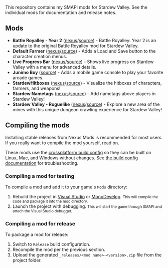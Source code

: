 This repository contains my SMAPI mods for Stardew Valley. See the individual mods for documentation and release notes.

## Mods

* **Battle Royalley - Year 2** ([nexus](https://www.nexusmods.com/stardewvalley/mods/9891)/[source](https://github.com/tylergibbs2/StardewValleyMods/tree/master/BattleRoyale)) - Battle Royalley: Year 2 is an update to the original Battle Royalley mod for Stardew Valley.
* **Default Farmer** ([nexus](https://www.nexusmods.com/stardewvalley/mods/12421)/[source](https://github.com/tylergibbs2/StardewValleyMods/tree/master/DefaultFarmer)) - Adds a Load and Save button to the character creation menus.
* **Live Progress Bar** ([nexus](https://www.nexusmods.com/stardewvalley/mods/7330)/[source](https://github.com/tylergibbs2/StardewValleyMods/tree/master/LiveProgressBar)) - Shows live progress on Stardew Valley with a menu for advanced details.
* **Junimo Boy** ([source](https://github.com/tylergibbs2/StardewValleyMods/tree/master/JunimoBoy)) - Adds a mobile game console to play your favorite arcade games.
* **StardewHitboxes** ([nexus](https://www.nexusmods.com/stardewvalley/mods/12264)/[source](https://github.com/tylergibbs2/StardewValleyMods/tree/master/StardewHitboxes)) - Visualize the hitboxes of characters, farmers, and weapons!
* **Stardew Nametags** ([nexus](https://www.nexusmods.com/stardewvalley/mods/12158)/[source](https://github.com/tylergibbs2/StardewValleyMods/tree/master/StardewNametags)) - Add nametags above players in Stardew Valley!
* **Stardew Valley - Roguelike** ([nexus](https://www.nexusmods.com/stardewvalley/mods/13614)/[source](https://github.com/tylergibbs2/StardewValleyMods/tree/master/StardewRoguelike)) - Explore a new area of the mines with this unique dungeon crawling experience for Stardew Valley!

## Compiling the mods

Installing stable releases from Nexus Mods is recommended for most users. If you really want to
compile the mod yourself, read on.

These mods use the [crossplatform build config](https://www.nuget.org/packages/Pathoschild.Stardew.ModBuildConfig)
so they can be built on Linux, Mac, and Windows without changes. See [the build config documentation](https://www.nuget.org/packages/Pathoschild.Stardew.ModBuildConfig)
for troubleshooting.

### Compiling a mod for testing

To compile a mod and add it to your game's `Mods` directory:

1. Rebuild the project in [Visual Studio](https://www.visualstudio.com/vs/community/) or [MonoDevelop](https://www.monodevelop.com/).
   <small>This will compile the code and package it into the mod directory.</small>
2. Launch the project with debugging.
   <small>This will start the game through SMAPI and attach the Visual Studio debugger.</small>

### Compiling a mod for release

To package a mod for release:

1. Switch to `Release` build configuration.
2. Recompile the mod per the previous section.
3. Upload the generated `_releases/<mod name>-<version>.zip` file from the project folder.
